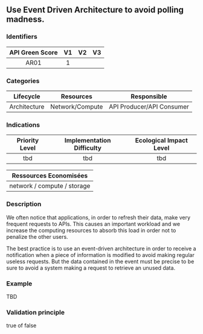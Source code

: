 ## Use Event Driven Architecture to avoid polling madness.

### Identifiers

| API Green Score |  V1  |  V2  |  V3  |
|:-------:|:----:|:----:|:----:|
|   AR01   | 1  |   |      |

### Categories

| Lifecycle |  Resources  |  Responsible  |
|:---------:|:----:|:----:|
| Architecture | Network/Compute | API Producer/API Consumer |

### Indications

| Priority Level |      Implementation Difficulty      |  Ecological Impact Level   |
|:-------------------:|:-------------------------:|:---------------------:|
| tbd | tbd | tbd |

|Ressources Economisées                                      |
|:----------------------------------------------------------:|
|network / compute / storage    |

### Description

We often notice that applications, in order to refresh their data, make very frequent requests to APIs.
This causes an important workload and we increase the computing resources to absorb this load in order not to penalize the other users.

The best practice is to use an event-driven architecture in order to receive a notification when a piece of information is modified to avoid making regular useless requests. But the data contained in the event must be precise to be sure to avoid a system making a request to retrieve an unused data.



### Example
TBD 

### Validation principle

true of false